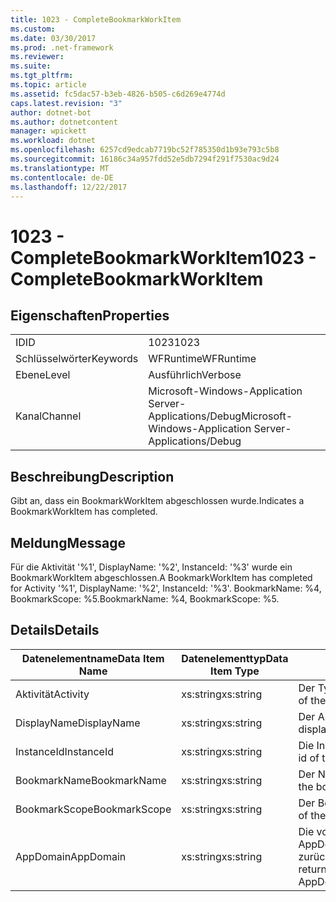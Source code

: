 ```yaml
---
title: 1023 - CompleteBookmarkWorkItem
ms.custom: 
ms.date: 03/30/2017
ms.prod: .net-framework
ms.reviewer: 
ms.suite: 
ms.tgt_pltfrm: 
ms.topic: article
ms.assetid: fc5dac57-b3eb-4826-b505-c6d269e4774d
caps.latest.revision: "3"
author: dotnet-bot
ms.author: dotnetcontent
manager: wpickett
ms.workload: dotnet
ms.openlocfilehash: 6257cd9edcab7719bc52f785350d1b93e793c5b8
ms.sourcegitcommit: 16186c34a957fdd52e5db7294f291f7530ac9d24
ms.translationtype: MT
ms.contentlocale: de-DE
ms.lasthandoff: 12/22/2017
---
```

# <a name="1023---completebookmarkworkitem"></a><span data-ttu-id="acd0c-102">1023 - CompleteBookmarkWorkItem</span><span class="sxs-lookup"><span data-stu-id="acd0c-102">1023 - CompleteBookmarkWorkItem</span></span>
## <a name="properties"></a><span data-ttu-id="acd0c-103">Eigenschaften</span><span class="sxs-lookup"><span data-stu-id="acd0c-103">Properties</span></span>  
  
|||  
|-|-|  
|<span data-ttu-id="acd0c-104">ID</span><span class="sxs-lookup"><span data-stu-id="acd0c-104">ID</span></span>|<span data-ttu-id="acd0c-105">1023</span><span class="sxs-lookup"><span data-stu-id="acd0c-105">1023</span></span>|  
|<span data-ttu-id="acd0c-106">Schlüsselwörter</span><span class="sxs-lookup"><span data-stu-id="acd0c-106">Keywords</span></span>|<span data-ttu-id="acd0c-107">WFRuntime</span><span class="sxs-lookup"><span data-stu-id="acd0c-107">WFRuntime</span></span>|  
|<span data-ttu-id="acd0c-108">Ebene</span><span class="sxs-lookup"><span data-stu-id="acd0c-108">Level</span></span>|<span data-ttu-id="acd0c-109">Ausführlich</span><span class="sxs-lookup"><span data-stu-id="acd0c-109">Verbose</span></span>|  
|<span data-ttu-id="acd0c-110">Kanal</span><span class="sxs-lookup"><span data-stu-id="acd0c-110">Channel</span></span>|<span data-ttu-id="acd0c-111">Microsoft-Windows-Application Server-Applications/Debug</span><span class="sxs-lookup"><span data-stu-id="acd0c-111">Microsoft-Windows-Application Server-Applications/Debug</span></span>|  
  
## <a name="description"></a><span data-ttu-id="acd0c-112">Beschreibung</span><span class="sxs-lookup"><span data-stu-id="acd0c-112">Description</span></span>  
 <span data-ttu-id="acd0c-113">Gibt an, dass ein BookmarkWorkItem abgeschlossen wurde.</span><span class="sxs-lookup"><span data-stu-id="acd0c-113">Indicates a BookmarkWorkItem has completed.</span></span>  
  
## <a name="message"></a><span data-ttu-id="acd0c-114">Meldung</span><span class="sxs-lookup"><span data-stu-id="acd0c-114">Message</span></span>  
 <span data-ttu-id="acd0c-115">Für die Aktivität '%1', DisplayName: '%2', InstanceId: '%3' wurde ein BookmarkWorkItem abgeschlossen.</span><span class="sxs-lookup"><span data-stu-id="acd0c-115">A BookmarkWorkItem has completed for Activity '%1', DisplayName: '%2', InstanceId: '%3'.</span></span> <span data-ttu-id="acd0c-116">BookmarkName: %4, BookmarkScope: %5.</span><span class="sxs-lookup"><span data-stu-id="acd0c-116">BookmarkName: %4, BookmarkScope: %5.</span></span>  
  
## <a name="details"></a><span data-ttu-id="acd0c-117">Details</span><span class="sxs-lookup"><span data-stu-id="acd0c-117">Details</span></span>  
  
|<span data-ttu-id="acd0c-118">Datenelementname</span><span class="sxs-lookup"><span data-stu-id="acd0c-118">Data Item Name</span></span>|<span data-ttu-id="acd0c-119">Datenelementtyp</span><span class="sxs-lookup"><span data-stu-id="acd0c-119">Data Item Type</span></span>|<span data-ttu-id="acd0c-120">Beschreibung</span><span class="sxs-lookup"><span data-stu-id="acd0c-120">Description</span></span>|  
|--------------------|--------------------|-----------------|  
|<span data-ttu-id="acd0c-121">Aktivität</span><span class="sxs-lookup"><span data-stu-id="acd0c-121">Activity</span></span>|<span data-ttu-id="acd0c-122">xs:string</span><span class="sxs-lookup"><span data-stu-id="acd0c-122">xs:string</span></span>|<span data-ttu-id="acd0c-123">Der Typname der Aktivität.</span><span class="sxs-lookup"><span data-stu-id="acd0c-123">The type name of the activity.</span></span>|  
|<span data-ttu-id="acd0c-124">DisplayName</span><span class="sxs-lookup"><span data-stu-id="acd0c-124">DisplayName</span></span>|<span data-ttu-id="acd0c-125">xs:string</span><span class="sxs-lookup"><span data-stu-id="acd0c-125">xs:string</span></span>|<span data-ttu-id="acd0c-126">Der Anzeigename der Aktivität.</span><span class="sxs-lookup"><span data-stu-id="acd0c-126">The display name of the activity.</span></span>|  
|<span data-ttu-id="acd0c-127">InstanceId</span><span class="sxs-lookup"><span data-stu-id="acd0c-127">InstanceId</span></span>|<span data-ttu-id="acd0c-128">xs:string</span><span class="sxs-lookup"><span data-stu-id="acd0c-128">xs:string</span></span>|<span data-ttu-id="acd0c-129">Die Instanz-ID der Aktivität.</span><span class="sxs-lookup"><span data-stu-id="acd0c-129">The instance id of the activity.</span></span>|  
|<span data-ttu-id="acd0c-130">BookmarkName</span><span class="sxs-lookup"><span data-stu-id="acd0c-130">BookmarkName</span></span>|<span data-ttu-id="acd0c-131">xs:string</span><span class="sxs-lookup"><span data-stu-id="acd0c-131">xs:string</span></span>|<span data-ttu-id="acd0c-132">Der Name des Lesezeichens.</span><span class="sxs-lookup"><span data-stu-id="acd0c-132">The name of the bookmark.</span></span>|  
|<span data-ttu-id="acd0c-133">BookmarkScope</span><span class="sxs-lookup"><span data-stu-id="acd0c-133">BookmarkScope</span></span>|<span data-ttu-id="acd0c-134">xs:string</span><span class="sxs-lookup"><span data-stu-id="acd0c-134">xs:string</span></span>|<span data-ttu-id="acd0c-135">Der Bereich des Lesezeichens.</span><span class="sxs-lookup"><span data-stu-id="acd0c-135">The scope of the bookmark.</span></span>|  
|<span data-ttu-id="acd0c-136">AppDomain</span><span class="sxs-lookup"><span data-stu-id="acd0c-136">AppDomain</span></span>|<span data-ttu-id="acd0c-137">xs:string</span><span class="sxs-lookup"><span data-stu-id="acd0c-137">xs:string</span></span>|<span data-ttu-id="acd0c-138">Die von AppDomain.CurrentDomain.FriendlyName zurückgegebene Zeichenfolge.</span><span class="sxs-lookup"><span data-stu-id="acd0c-138">The string returned by AppDomain.CurrentDomain.FriendlyName.</span></span>|

